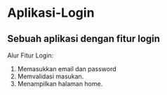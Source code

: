 Aplikasi-Login
==
Sebuah aplikasi dengan fitur login
--
Alur Fitur Login:
1. Memasukkan email dan password
2. Memvalidasi masukan.
3. Menampilkan halaman home.
